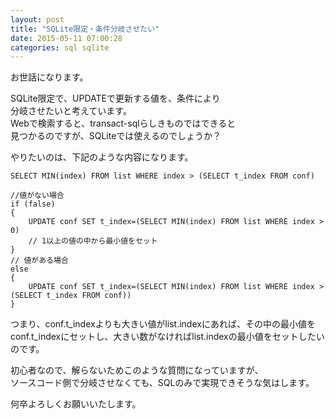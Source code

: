 ```yaml
---
layout: post
title: "SQLite限定・条件分岐させたい"
date: 2015-05-11 07:00:28
categories: sql sqlite
---
```

<p>お世話になります。</p>

<p>SQLite限定で、UPDATEで更新する値を、条件により<br>
分岐させたいと考えています。<br>
Webで検索すると、transact-sqlらしきものではできると<br>
見つかるのですが、SQLiteでは使えるのでしょうか？</p>

<p>やりたいのは、下記のような内容になります。</p>

<pre><code>SELECT MIN(index) FROM list WHERE index &gt; (SELECT t_index FROM conf)

//値がない場合
if (false)
{
    UPDATE conf SET t_index=(SELECT MIN(index) FROM list WHERE index &gt; 0)
    // 1以上の値の中から最小値をセット
}
// 値がある場合
else
{
    UPDATE conf SET t_index=(SELECT MIN(index) FROM list WHERE index &gt; (SELECT t_index FROM conf))
}
</code></pre>

<p>つまり、conf.t_indexよりも大きい値がlist.indexにあれば、その中の最小値を<br>
conf.t_indexにセットし、大きい数がなければlist.indexの最小値をセットしたいのです。</p>

<p>初心者なので、解らないためこのような質問になっていますが、<br>
ソースコード側で分岐させなくても、SQLのみで実現できそうな気はします。</p>

<p>何卒よろしくお願いいたします。</p>
